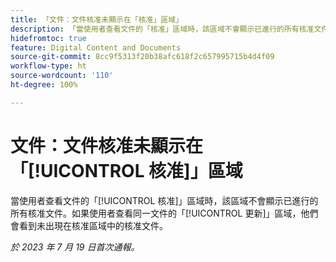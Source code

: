 ```yaml
---
title: 「文件：文件核准未顯示在「核准」區域」
description: 「當使用者查看文件的「核准」區域時，該區域不會顯示已進行的所有核准文件。如果使用者查看同一文件的「更新」區域，他們會看到未出現在核准區域中的核准文件。」
hidefromtoc: true
feature: Digital Content and Documents
source-git-commit: 8cc9f5313f20b38afc618f2c657995715b4d4f09
workflow-type: ht
source-wordcount: '110'
ht-degree: 100%

---
```



# 文件：文件核准未顯示在「[!UICONTROL 核准]」區域

<!--On WF and WFP TOCs-->

當使用者查看文件的「[!UICONTROL 核准]」區域時，該區域不會顯示已進行的所有核准文件。如果使用者查看同一文件的「[!UICONTROL 更新]」區域，他們會看到未出現在核准區域中的核准文件。

_於 2023 年 7 月 19 日首次通報。_
